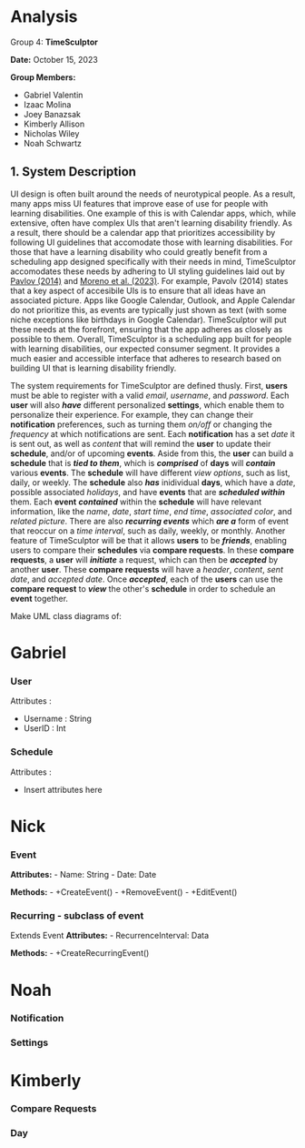 # Analysis

Group 4: **TimeSculptor**

**Date:** October 15, 2023

**Group Members:**

- Gabriel Valentin
- Izaac Molina
- Joey Banazsak
- Kimberly Allison
- Nicholas Wiley
- Noah Schwartz

## 1. System Description

UI design is often built around the needs of neurotypical people. As a result, many apps miss UI features that improve ease of use for people with learning disabilities. One example of this is with Calendar apps, which, while extensive, often have complex UIs that aren't learning disability friendly. As a result, there should be a calendar app that prioritizes accessibility by following UI guidelines that accomodate those with learning disabilities. For those that have a learning disability who could greatly benefit from a scheduling app designed specifically with their needs in mind, TimeSculptor accomodates these needs by adhering to UI styling guidelines laid out by [Pavlov (2014)](https://www.scirp.org/html/7-9301792_43152.htm) and [Moreno et al. (2023)](https://link.springer.com/article/10.1007/s10209-023-00986-z). For example, Pavolv (2014) states that a key aspect of accesibile UIs is to ensure that all ideas have an associated picture. Apps like Google Calendar, Outlook, and Apple Calendar do not prioritize this, as events are typically just shown as text (with some niche exceptions like birthdays in Google Calendar). TimeSculptor will put these needs at the forefront, ensuring that the app adheres as closely as possible to them. Overall,
TimeSculptor is a scheduling app built for people with learning disabilities, our expected consumer segment. It provides a much easier and accessible interface that adheres to research based on building UI that is learning disability friendly.

The system requirements for TimeSculptor are defined thusly. First, **users** must be able to register with a valid _email_, _username_, and _password_. Each **user** will also **_have_** different personalized **settings**, which enable them to personalize their experience. For example, they can change their **notification** preferences, such as turning them _on/off_ or changing the _frequency_ at which notifications are sent. Each **notification** has a set _date_ it is sent out, as well as _content_ that will remind the **user** to update their **schedule**, and/or of upcoming **events**. Aside from this, the **user** can build a **schedule** that is **_tied to them_**, which is **_comprised_** of **days** will **_contain_** various **events**. The **schedule** will have different _view options_, such as list, daily, or weekly. The **schedule** also **_has_** inidividual **days**, which have a _date_, possible associated _holidays_, and have **events** that are **_scheduled within_** them. Each **event** **_contained_** within the **schedule** will have relevant information, like the _name_, _date_, _start time_, _end time_, _associated color_, and _related picture_. There are also **_recurring events_** which **_are a_** form of event that reoccur on a _time interval_, such as daily, weekly, or monthly. Another feature of TimeSculptor will be that it allows **users** to be **_friends_**, enabling users to compare their **schedules** via **compare requests**. In these **compare requests**, a **user** will **_initiate_** a request, which can then be **_accepted_** by another **user**. These **compare requests** will have a _header_, _content_, _sent date_, and _accepted date_. Once **_accepted_**, each of the **users** can use the **compare request** to **_view_** the other's **schedule** in order to schedule an **event** together.

Make UML class diagrams of:

# Gabriel

### User
  Attributes :
  - Username : String
  - UserID : Int

### Schedule
  Attributes :
  - Insert attributes here

  
# Nick

### Event
  **Attributes:**
    - Name: String
    - Date: Date
  
  **Methods:**
    - +CreateEvent()
    - +RemoveEvent()
    - +EditEvent()

### Recurring - subclass of event
  Extends Event
  **Attributes:**
    - RecurrenceInterval: Data
  
  **Methods:**
    - +CreateRecurringEvent()

# Noah

### Notification

### Settings

# Kimberly

### Compare Requests

### Day
